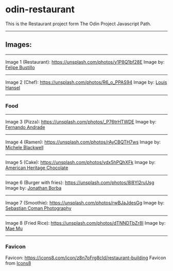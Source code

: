 # odin-restaurant
This is the Restaurant project form The Odin Project Javascript Path.

---

## Images:
---
Image 1 (Restaurant): https://unsplash.com/photos/y1P8Q1bf28E
Image by: [Felipe Bustillo](https://unsplash.com/@pipe_fx)

---

Image 2 (Chef): https://unsplash.com/photos/R6_o_PPAS94
Image by: [Louis Hansel](https://unsplash.com/@louishansel)

---

### Food

---

Image 3 (Pizza): https://unsplash.com/photos/_P76trHTWDE
Image by: [Fernando Andrade](https://unsplash.com/@thisisnando)

---

Image 4 (Ramen): https://unsplash.com/photos/rAyCBQTH7ws
Image by: [Michele Blackwell](https://unsplash.com/@mab_studio)

---

Image 5 (Cake): https://unsplash.com/photos/vdx5hPQhXFk
Image by: [American Heritage Chocolate](https://unsplash.com/@americanheritagechocolate)

---

Image 6 (Burger with fries): https://unsplash.com/photos/8l8Yl2ruUsg
Image by: [Jonathan Borba](https://unsplash.com/@jonathanborba)

---

Image 7 (Smoothie): https://unsplash.com/photos/rwBJaJdesGg
Image by: [Sebastian Coman Photography](https://unsplash.com/@sebastiancoman)

---

Image 8 (Fried Rice): https://unsplash.com/photos/dTNNDTbZr8I
Image by: [Mae Mu](https://unsplash.com/@picoftasty)

---

### Favicon
Favicon: https://icons8.com/icon/z8n7oFrg8cId/restaurant-building
Favicon from [Icons8](https://icons8.com/)